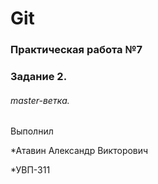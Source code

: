 # Git
### Практическая работа №7
### Задание 2.
###### master-ветка.

Выполнил

*Атавин Александр Викторович

*УВП-311